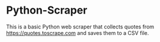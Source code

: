 # Python-Scraper
This is a basic Python web scraper that collects quotes from https://quotes.toscrape.com and saves them to a CSV file.
